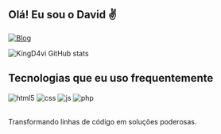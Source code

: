 ## Olá! Eu sou o David ✌

[![Blog](https://img.shields.io/website?label=Website&style=for-the-badge&url=https://davidfernandes.netlify.app/)](https://davidfernandes.netlify.app/)

![KingD4vi GitHub stats](https://github-readme-stats.vercel.app/api?username=kingd4vi&show_icons=true&theme=dracula)

## Tecnologias que eu uso frequentemente

<div style="display: inline_block">
  <img align="center" alt="html5" src="https://img.shields.io/badge/HTML5-E34F26?style=for-the-badge&logo=html5&logoColor=white" />
  <img align="center" alt="css" src="https://img.shields.io/badge/CSS3-1572B6?style=for-the-badge&logo=css3&logoColor=white" />
  <img align="center" alt="js" src="https://img.shields.io/badge/JavaScript-F7DF1E?style=for-the-badge&logo=javascript&logoColor=black" />
  <img align="center" alt="php" src="https://img.shields.io/badge/PHP-6280b6?style=for-the-badge&logo=php&logoColor=white" />
</div><br/>

Transformando linhas de código em soluções poderosas.
